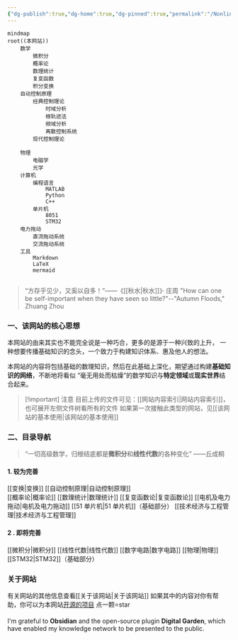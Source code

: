 ```yaml
---
{"dg-publish":true,"dg-home":true,"dg-pinned":true,"permalink":"/Nonlinear/","pinned":true,"tags":["gardenEntry"],"dgPassFrontmatter":true,"noteIcon":"","created":"2024-05-21T15:20:27.767+08:00","updated":"2024-08-29T22:22:50.391+08:00"}
---
```



```mermaid
mindmap
root((本网站))
	数学
		微积分
		概率论
		数理统计
		复变函数
		积分变换
	自动控制原理
		经典控制理论
		    时域分析
		    根轨迹法
		    频域分析
		    离散控制系统
		现代控制理论
			
	物理
		电磁学
		光学
	计算机
		编程语言
			MATLAB
			Python
			C++
		单片机
		    8051
		    STM32
	电力拖动
		直流拖动系统
		交流拖动系统
	工具
		Markdown
		LaTeX
		mermaid
		
```

>“方存乎见少，又奚以自多！”——《[[秋水\|秋水]]》· 庄周
>"How can one be self-important when they have seen so little?"--"Autumn Floods," Zhuang Zhou

### 一、该网站的核心思想
本网站的由来其实也不能完全说是一种巧合，更多的是源于一种兴致的上升，
一种想要传播基础知识的念头，一个致力于构建知识体系、惠及他人的想法。

本网站的内容将包括基础的数理知识，然后在此基础上深化，期望通过构建**基础知识的网络**，不断地将看似 “毫无用处而枯燥”的数学知识与**特定领域**或**现实世界**结合起来。

>[!important] 注意
> 目前上传的文件可见：[[网站内容索引\|网站内容索引]]，也可展开左侧文件树看所有的文件
> 如果第一次接触此类型的网站，见[[该网站的基本使用\|该网站的基本使用]]

### 二、目录导航
>“一切高级数学，归根结底都是**微积分**和**线性代数**的各种变化”
>——丘成桐
#### 1. 较为完善
[[变换\|变换]]
[[自动控制原理\|自动控制原理]]  
[[概率论\|概率论]]
[[数理统计\|数理统计]]
[[复变函数论\|复变函数论]]
[[电机及电力拖动\|电机及电力拖动]]
[[51 单片机\|51 单片机]]（基础部分）
[[技术经济与工程管理\|技术经济与工程管理]]


#### 2 . 即将完善
[[微积分\|微积分]]
[[线性代数\|线性代数]]
[[数字电路\|数字电路]]
[[物理\|物理]]
[[STM32\|STM32]]（基础部分）

### 关于网站
有关网站的其他信息查看[[关于该网站\|关于该网站]]
如果其中的内容对你有帮助，你可以为本网站[开源的项目](https://github.com/UNLINEARITY/Learn-for-Everything) 点一颗⭐star

I'm grateful to **Obsidian** and the open-source plugin **Digital Garden**, which have enabled my knowledge network to be presented to the public.




